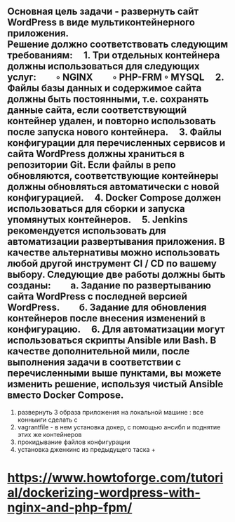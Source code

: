 Основная цель задачи - развернуть сайт WordPress в виде мультиконтейнерного приложения.  
Решение должно соответствовать следующим требованиям:
    1. Три отдельных контейнера должны использоваться для следующих услуг:
        ◦ NGINX
        ◦ PHP-FRM
        ◦ MYSQL
    2. Файлы базы данных и содержимое сайта должны быть постоянными, т.е. сохранять данные сайта, если соответствующий контейнер удален, и повторно использовать после запуска нового контейнера.
    3. Файлы конфигурации для перечисленных сервисов и сайта WordPress должны храниться в репозитории Git. Если файлы в репо обновляются, соответствующие контейнеры должны обновляться автоматически с новой конфигурацией.
    4. Docker Compose должен использоваться для сборки и запуска упомянутых контейнеров.
    5. Jenkins рекомендуется использовать для автоматизации развертывания приложения. В качестве альтернативы можно использовать любой другой инструмент CI / CD по вашему выбору.
Следующие две работы должны быть созданы:
        а. Задание по развертыванию сайта WordPress с последней версией WordPress.
        б. Задание для обновления контейнеров после внесения изменений в конфигурацию.
    6. Для автоматизации могут использоваться скрипты Ansible или Bash.
В качестве дополнительной мили, после выполнения задачи в соответствии с перечисленными выше пунктами, вы можете изменить решение, используя чистый Ansible вместо Docker Compose.
----------------------------------------


1. развернуть 3 образа приложения на локaльной машине : все конныиги сделать с 
2. vagrantfile - в нем установка докер, с помощью ансибл и поднятие этих же контейнеров 
3. прокидывание файлов конфигурации
4. установка дженкинс из предыдущего таска + 

# https://www.howtoforge.com/tutorial/dockerizing-wordpress-with-nginx-and-php-fpm/


